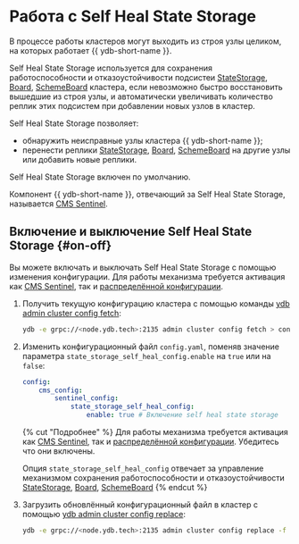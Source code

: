 # Работа с Self Heal State Storage

В процессе работы кластеров могут выходить из строя узлы целиком, на которых работает {{ ydb-short-name }}.

Self Heal State Storage используется для сохранения работоспособности и отказоустойчивости подсистеи [StateStorage](../../concepts/glossary.md#state-storage), [Board](../../concepts/glossary.md#board), [SchemeBoard](../../concepts/glossary.md#scheme-board) кластера, если невозможно быстро восстановить вышедшие из строя узлы, и автоматически увеличивать количество реплик этих подсистем при добавлении новых узлов в кластер.

Self Heal State Storage позволяет:

* обнаружить неисправные узлы кластера {{ ydb-short-name }};
* перенести реплики [StateStorage](../../concepts/glossary.md#state-storage), [Board](../../concepts/glossary.md#board), [SchemeBoard](../../concepts/glossary.md#scheme-board) на другие узлы или добавить новые реплики.

Self Heal State Storage  включен по умолчанию.

Компонент {{ ydb-short-name }}, отвечающий за Self Heal State Storage, называется [CMS Sentinel](../../concepts/glossary.md#cms).

## Включение и выключение Self Heal State Storage {#on-off}

Вы можете включать и выключать Self Heal State Storage с помощью изменения конфигурации.
Для работы механизма требуется активация как [CMS Sentinel](../../concepts/glossary.md#cms), так и [распределённой конфигурации](../../concepts/glossary.md#distributed-configuration).

1. Получить текущую конфигурацию кластера с помощью команды [ydb admin cluster config fetch](../../reference/ydb-cli/commands/configuration/cluster/fetch.md):

    ```bash
    ydb -e grpc://<node.ydb.tech>:2135 admin cluster config fetch > config.yaml
    ```

2. Изменить конфигурационный файл `config.yaml`, поменяв значение параметра `state_storage_self_heal_config.enable` на `true` или на `false`:

    ```yaml
    config:
        cms_config:
            sentinel_config:
                state_storage_self_heal_config:
                    enable: true # Включение self heal state storage
    ```

    {% cut "Подробнее" %}
    Для работы механизма требуется активация как [CMS Sentinel](../../concepts/glossary.md#cms), так и [распределённой конфигурации](../../concepts/glossary.md#distributed-configuration). Убедитесь что они включены.

    Опция `state_storage_self_heal_config` отвечает за управление механизмом сохранения работоспособности и отказоустойчивости [StateStorage](../../concepts/glossary.md#state-storage), [Board](../../concepts/glossary.md#board), [SchemeBoard](../../concepts/glossary.md#scheme-board)
    {% endcut %}

3. Загрузить обновлённый конфигурационный файл в кластер с помощью [ydb admin cluster config replace](../../reference/ydb-cli/commands/configuration/cluster/replace.md):

    ```bash
    ydb -e grpc://<node.ydb.tech>:2135 admin cluster config replace -f config.yaml
    ```
